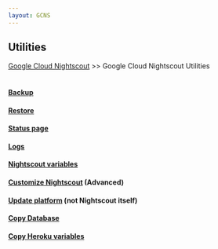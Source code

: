 ```yaml
---
layout: GCNS
---
```


## Utilities  
[Google Cloud Nightscout](../GoogleCloud.md) >> Google Cloud Nightscout Utilities  
<br/>  
  
#### [Backup](../DatabaseBackup.md)
#### [Restore](../DatabaseRestore.md)
#### [Status page](./Status.md)
#### [Logs](../GCNS_Logs.md)
#### [Nightscout variables](../NS_Variables.md)
#### [Customize Nightscout](../Customize.md) (Advanced)
#### [Update platform](../NS_SyncExecutables.md) (not Nightscout itself)
#### [Copy Database](../NS_Transfer.md)
#### [Copy Heroku variables](../CopyHerokuVars.md)

  
